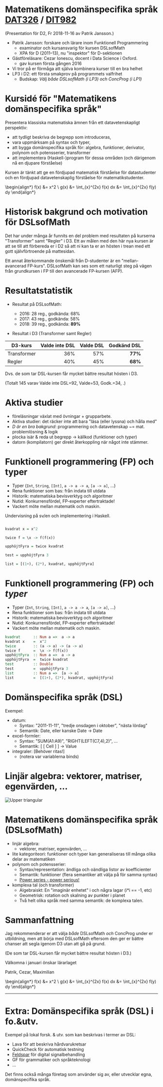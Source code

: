 # Matematikens domänspecifika språk [DAT326](https://www.student.chalmers.se/sp/course?course_id=26170) / [DIT982](http://kursplaner.gu.se/english/DIT982.pdf)

(Presentation för D2, Fr 2018-11-16 av Patrik Jansson.)

* Patrik Jansson: forskare och lärare inom Funktionell Programmering
    * examinator och kursansvarig för kursen DSLsofMath
    * XPA för D (2011–13), nu "inspektor" för D-sektionen
* Gästföreläsare: Cezar Ionescu, docent i Data Science i Oxford.
    * gav kursen första gången 2016
* Vi tror på er förmåga att själva kombinera kurser till en bra helhet
* LP3 i D2: ett första smakprov på programmets valfrihet
    * Budskap: *Välj både DSLsofMath (i LP3) och ConcProg (i LP1)*

# Kursidé för "Matematikens domänspecifika språk"

Presentera klassiska matematiska ämnen från ett datavetenskapligt perspektiv:

* att tydligt beskriva de begrepp som introduceras,
* vara uppmärksam på syntax och typer,
* att bygga domänspecifika språk för: algebra, funktioner, derivator, polynom och potensserier, transformer
* att implementera (Haskell-)program för dessa områden (och därigenom nå en djupare förståelse)

Kursen är tänkt att ge en fördjupad matematisk förståelse för
datastudenter och en fördjupad datavetenskaplig förståelse för
matematikstudenter.


\begin{align*}
   f(x) &= x^2
\\ g(x) &= \int_{x}^{2x} f(x) dx &= \int_{x}^{2x} f(y) dy
\end{align*}

# Historisk bakgrund och motivation för DSLsofMath

Det har under många år funnits en del problem med resultaten på
kurserna "Transformer" samt "Regler" i D3. Ett av målen med den här
nya kursen är att se till att förbereda er i D2 så att ni kan ta er an
hösten i trean med ett gott självförtroende på mattesidan.

Ett annat återkommande önskemål från D-studenter är en
"mellan-avancerad FP-kurs". DSLsofMath kan ses som ett naturligt steg
på vägen från grundkursen i FP till den avancerade FP-kursen (AFP).

# Resultatstatistik

* Resultat på DSLsofMath:
    * 2016: 28 reg., godkända: 68%
    * 2017: 43 reg., godkända: 58%
    * 2018: 39 reg., godkända: **89%**


* Resultat i D3 (Transformer samt Regler)

| D3-kurs       | Valde inte DSL | Valde DSL | Godkänd DSL |
| ------------- | ----:| ---:| ---:|
| Transformer   | 36% | 57% | **77%**  |
| Regler        | 40% | 45% | **68%**  |

Dvs. de som tar DSL-kursen får mycket bättre resultat hösten i D3.

(Totalt 145 varav Valde inte DSL=92, Valde=53, Godk.=34, .)


# Aktiva studier

* föreläsningar växlat med övningar + grupparbete.
* Aktiva studier: det räcker inte att bara "läsa (eller lyssna) och hålla med"
* *D är en bra bakgrund*: programmering och datavetenskap ~= mat. problemlösning & logik
* plocka isär & reda ut begrepp -> källkod (funktioner och *typer*)
* datorn (kompilatorn) ger direkt återkoppling när något inte stämmer.

# Funktionell programmering (FP) och typer

* Typer (`Int`, `String`, `[Int]`, `a -> a -> a`, `[a -> a]`, ...)
* Rena funktioner som bas: från indata till utdata
* Historik: matematiska bevisverktyg och algoritmer
* Nutid: Konkurrensfördel, FP-experter eftertraktade!
* Vackert möte mellan matematik och maskin.

Undervisning på sv/en och implementering i Haskell.

```haskell

kvadrat x = x^2

twice f = \x -> f(f(x))

upphöjtFyra = twice kvadrat

test = upphöjtFyra 3

list = [(1+), (2*), kvadrat, upphöjtFyra]
```

# Funktionell programmering (FP) och *typer*

* Typer (`Int`, `String`, `[Int]`, `a -> a -> a`, `[a -> a]`, ...)
* Rena funktioner som bas: från indata till utdata
* Historik: matematiska bevisverktyg och algoritmer
* Nutid: Konkurrensfördel, FP-experter eftertraktade!
* Vackert möte mellan matematik och maskin.

```haskell
kvadrat      :: Num a =>  a -> a
kvadrat x    =  x^2
twice        :: (a -> a) -> (a -> a)
twice f      =  \x -> f(f(x))
upphöjtFyra  :: Num a =>  a -> a
upphöjtFyra  =  twice kvadrat
test         :: Double
test         =  upphöjtFyra 3
list         :: Num a =>  [a -> a]
list         =  [(1+), (2*), kvadrat, upphöjtFyra]
```

# Domänspecifika språk (DSL)

Exempel:

* datum:
    * Syntax: "2011-11-11", "tredje onsdagen i oktober", "nästa lördag"
    * Semantik: Date, eller kanske Date -> Date
* excel-formler:
    * Syntax: "SUM(A1:A9)", "RIGHT(LEFT(C7,4),2)", ...
    * Semantik: [ [ Cell ] ] -> Value
* integraler: [Behöver ritas!]
    * (notera var variablerna binds)

# Linjär algebra: vektorer, matriser, egenvärden, ...

![Upper triangular](UpperTriangularChocolateTwitter.png)

# Matematikens domänspecifika språk (DSLsofMath)

* linjär algebra:
    * vektorer, matriser, egenvärden, ...
* lite kategoriteori: funktioner och typer kan generaliseras till många olika delar av matematiken
* polynom och potensserier:
    * Syntax/representation: ändliga och oändliga listor av koefficienter
    * Semantik: funktioner (flera semantiker att välja på för samma syntax)
    * [Power series - power serious!](http://www.cs.dartmouth.edu/~doug/powser.html)
* komplexa tal (och transformer)
    * Algebraiskt: En "imaginär enhetet" i och några lagar (i*i == -1, etc)
    * Geometrisk: rotation och skalning av punkter i planet
    * Två helt olika språk med samma semantik: de komplexa talen.

# Sammanfattning

Jag rekommenderar er att välja *både* DSLsofMath *och* ConcProg under
er utbildning, men att börja med DSLsofMath eftersom den ger er bättre
chanser att segla igenom D3 utan att gå på grund.

(De som tar DSL-kursen får mycket bättre resultat hösten i D3.)

Välkomna i januari önskar lärarlaget

  Patrik, Cezar, Maximilian


\begin{align*}
   f(x) &= x^2
\\ g(x) &= \int_{x}^{2x} f(x) dx &= \int_{x}^{2x} f(y) dy
\end{align*}

----------------

# Extra: Domänspecifika språk (DSL) i fo.&utv.

Exempel på lokal forsk. & utv. som kan beskrivas i termer av DSL:

* Lava för att beskriva hårdvarukretsar
* QuickCheck för automatisk testning
* [Feldspar](http://feldspar.github.io/) för digital signalbehandling
* GF för grammatiker och språkteknologi
* ...

Det finns också många företag som använder sig av, eller utvecklar
egna, domänspecifika språk.
